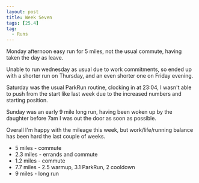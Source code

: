 ```yaml
---
layout: post
title: Week Seven
tags: [25.4]
tag:
  - Runs
---
```


Monday afternoon easy run for 5 miles, not the usual commute, having taken the day as leave.

Unable to run wednesday as usual due to work commitments, so ended up with a shorter run on Thursday, and an even shorter one on Friday evening.

Saturday was the usual ParkRun routine, clocking in at 23:04, I wasn't able to push from the start like last week due to the increased numbers and starting position.

Sunday was an early 9 mile long run, having been woken up by the daughter before 7am I was out the door as soon as possible.

Overall I'm happy with the mileage this week, but work/life/running balance has been hard the last couple of weeks.

* 5 miles - commute
* 2.3 miles - errands and commute
* 1.2 miles - commute
* 7.7 miles - 2.5 warmup, 3.1 ParkRun, 2 cooldown
* 9 miles - long run
